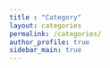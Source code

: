 ```yaml
---
title : "Category"
layout: categories
permalink: /categories/
author_profile: true
sidebar_main: true
---
```

